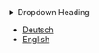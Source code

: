 <details>
<summary>Dropdown Heading</summary>
<br>
Choice 1
<br> Choice 2
<br> Choice 2
<br>
</details>

* [Deutsch](de/)
* [English](en/)
